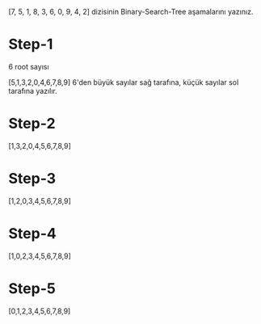 [7, 5, 1, 8, 3, 6, 0, 9, 4, 2] dizisinin Binary-Search-Tree aşamalarını yazınız.

# Step-1

6 root sayısı

[5,1,3,2,0,4,6,7,8,9] 6'den büyük sayılar sağ tarafına, küçük sayılar sol tarafına yazılır.

# Step-2

[1,3,2,0,4,5,6,7,8,9]

# Step-3

[1,2,0,3,4,5,6,7,8,9]

# Step-4

[1,0,2,3,4,5,6,7,8,9]

# Step-5

[0,1,2,3,4,5,6,7,8,9]
